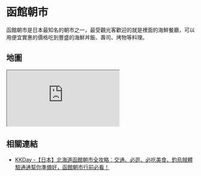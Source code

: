 # 函館朝市

函館朝市是日本最知名的朝市之一，最受觀光客歡迎的就是裡面的海鮮餐廳，可以用便宜實惠的價格吃到豐盛的海鮮丼飯、壽司、烤物等料理。

## 地圖

<iframe src="https://www.google.com/maps/embed?pb=!1m18!1m12!1m3!1d11902.31588706483!2d140.70709101911027!3d41.77273453020966!2m3!1f0!2f0!3f0!3m2!1i1024!2i768!4f13.1!3m3!1m2!1s0x5f9ef3a1fe8c2b21%3A0x57cc8ffd8efea99e!2sDonburi%20Yokocho%20Seafood%20restaurant%20avenue%20(hakodate%20morning%20market)!5e0!3m2!1sen!2stw!4v1690556362220!5m2!1sen!2stw" loading="lazy" referrerpolicy="no-referrer-when-downgrade"></iframe>

## 相關連結

- [KKDay -【日本】北海道函館朝市全攻略：交通、必逛、必吃美食、釣烏賊體驗通通幫你準備好，函館朝市行前必看！](https://www.kkday.com/zh-tw/blog/46633/asia-japan-hakodate-morning-market)
